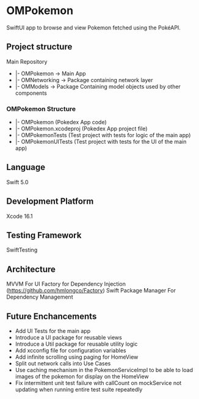 # OMPokemon
SwiftUI app to browse and view Pokemon fetched using the PokéAPI.

## Project structure

Main Repository
 - |- OMPokemon                   -> Main App
 - |- OMNetworking                -> Package containing network layer
 - |- OMModels                    -> Package Containing model objects used by other components

### OMPokemon Structure

- |- OMPokemon (Pokedex App code)
- |- OMPokemon.xcodeproj (Pokedex App project file)
- |- OMPokemonTests (Test project with tests for logic of the main app)
- |- OMPokemonUITests (Test project with tests for the UI of the main app)

## Language
Swift 5.0

## Development Platform
Xcode 16.1

## Testing Framework
SwiftTesting

## Architecture

MVVM For UI
Factory for Dependency Injection (https://github.com/hmlongco/Factory)
Swift Package Manager For Dependency Management


## Future Enchancements

- Add UI Tests for the main app
- Introduce a UI package for reusable views
- Introduce a Util package for reusable utility logic
- Add xcconfig file for configuration variables
- Add infinite scrolling using paging for HomeView
- Split out network calls into Use Cases
- Use caching mechanism in the PokemonServiceImpl to be able to load images of the pokemon for display on the HomeView
- Fix intermittent unit test failure with callCount on mockService not updating when running entire test suite repeatedly
